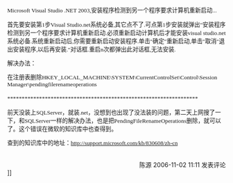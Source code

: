 <p style="font-size: 10pt; font-family: Lucida Console;">Microsoft Visual Studio .NET 2003,安装程序检测到另一个程序要求计算机重新启动...</p>
<p style="font-size: 10pt; font-family: Lucida Console;">首先要安装第1步Visual Studio.net系统必备,其它点不了.可点第1步安装就弹出"安装程序检测到另一个程序要求计算机重新启动.必须重新启动计算机后才能安装visual studio.net系统必备.系统重新启动后,你需要重新启动安装程序.单击"确定"重新启动,单击"取消"退出安装程序,以后再安装."对话框.重启n次都弹出此对话框,无法安装.</p>
<p style="font-size: 10pt; font-family: Lucida Console;">解决办法：</p>
<p style="font-size: 10pt; font-family: Lucida Console;">在注册表删除HKEY_LOCAL_MACHINE\SYSTEM\CurrentControlSet\Control\Session Manager\pendingfilerenameoperations <br />
<br />
******************************************************************</p>
<p style="font-size: 10pt; font-family: Lucida Console;">前天没装上SQLServer，就装.net，没想到也出现了没法装的问题，第二天上网搜了一下，和SQLServer一样的解决办法，也是把PendingFileRenameOperations删除，就可以了。这个错误在微软的知识库中也查得到。</p>
<p style="font-size: 10pt; font-family: Lucida Console;">查到的知识库中的地址：<a href="http://support.microsoft.com/kb/830608/zh-cn">http://support.microsoft.com/kb/830608/zh-cn</a></p>
  <img src="http://www.cnblogs.com/leavingme/aggbug/547632.html" width="1" height="1" /><br /><br /><div align="right"><a style="text-decoration: none;" href="http://leavingme.cnblogs.com/" target="_blank">陈源</a> 2006-11-02 11:11 <a href="http://www.cnblogs.com/leavingme/archive/2006/11/02/547632.html#Feedback" target="_blank" style="text-decoration: none;">发表评论</a></div>]]